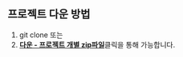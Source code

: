 ## 프로젝트 다운 방법
1. git clone 또는
2. [**다운 - 프로젝트 개별 zip파일**](https://github.com/jhy0409/portfolio/tree/main/210504_%EC%88%98%EB%A3%8C%EC%A6%9D%EB%AA%85%EC%84%9C%2B%EC%9E%90%EA%B2%A9%EC%A6%9D%2Bppt/%ED%94%84%EB%A1%9C%EC%A0%9D%ED%8A%B8%2Bppt/zipFile)클릭을 통해 가능합니다.
